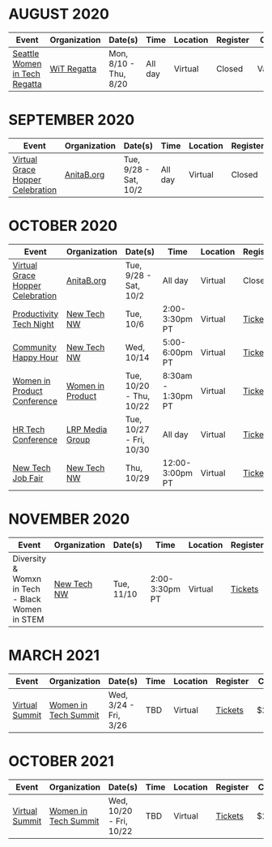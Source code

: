 # AUGUST 2020

| Event       | Organization | Date(s) | Time | Location | Register  | Cost |
| ----------- | ------------ | ------- | ---- | -------- | --------- | ---- |
| [Seattle Women in Tech Regatta](https://womenintechregatta.com/seattle/) | [WiT Regatta](https://womenintechregatta.com/) | Mon, 8/10 - Thu, 8/20 | All day | Virtual | Closed | Varies |


# SEPTEMBER 2020

| Event       | Organization | Date(s) | Time | Location | Register  | Cost |
| ----------- | ------------ | ------- | ---- | -------- | --------- | ---- |
| [Virtual Grace Hopper Celebration](https://ghc.anitab.org/) | [AnitaB.org](https://anitab.org/) | Tue, 9/28 - Sat, 10/2 | All day | Virtual | Closed | Varies |


# OCTOBER 2020

| Event       | Organization | Date(s) | Time | Location | Register  | Cost |
| ----------- | ------------ | ------- | ---- | -------- | --------- | ---- |
| [Virtual Grace Hopper Celebration](https://ghc.anitab.org/) | [AnitaB.org](https://anitab.org/) | Tue, 9/28 - Sat, 10/2 | All day | Virtual | Closed | Varies |
| [Productivity Tech Night](https://www.newtechnorthwest.com/new-tech-virtual-meetup-productivity-tech-night-october-6-2020/) | [New Tech NW](https://www.newtechnorthwest.com/) | Tue, 10/6 | 2:00-3:30pm PT | Virtual | [Tickets](https://www.eventbrite.com/e/new-tech-virtual-meetup-productivity-tech-tickets-121275808207) | $7 |
| [Community Happy Hour](https://www.newtechnorthwest.com/new-tech-nw-community-happy-hour-october-14-2020/) | [New Tech NW](https://www.newtechnorthwest.com/) | Wed, 10/14 | 5:00-6:00pm PT | Virtual | [Tickets](https://www.eventbrite.com/e/new-tech-nw-community-happy-hour-tickets-123067737917) | FREE |
| [Women in Product Conference](https://www.womenpm.org/conference) | [Women in Product](https://www.womenpm.org) | Tue, 10/20 - Thu, 10/22 | 8:30am - 1:30pm PT | Virtual | [Tickets](https://www.eventbrite.com/e/women-in-product-conference-2020-live-online-registration-98507136497) | $49-$149 |
| [HR Tech Conference](https://www.hrtechconference.com/virtual) | [LRP Media Group](https://www.lrp.com) | Tue, 10/27 - Fri, 10/30 | All day | Virtual | [Tickets](https://www.xpressreg.net/register/hrtc1020/attendee/reginfo.asp) | FREE |
| [New Tech Job Fair](https://www.newtechjobfair.com/) | [New Tech NW](https://www.newtechnorthwest.com/) | Thu, 10/29 | 12:00-3:00pm PT | Virtual | [Tickets](https://www.eventbrite.com/e/new-tech-virtual-job-fair-tickets-120243675069) | $10 |


# NOVEMBER 2020

| Event       | Organization | Date(s) | Time | Location | Register  | Cost |
| ----------- | ------------ | ------- | ---- | -------- | --------- | ---- |
| Diversity & Womxn in Tech - Black Women in STEM | [New Tech NW](https://www.newtechnorthwest.com/) | Tue, 11/10 | 2:00-3:30pm PT | Virtual | [Tickets](https://www.eventbrite.com/e/diversity-womxn-in-tech-black-women-in-stem-tickets-123038285825) | $7 |


# MARCH 2021

| Event       | Organization | Date(s) | Time | Location | Register  | Cost |
| ----------- | ------------ | ------- | ---- | -------- | --------- | ---- |
| [Virtual Summit](https://womenintechsummit.net/spring2021virtual/) | [Women in Tech Summit](https://womenintechsummit.net) | Wed, 3/24 - Fri, 3/26 | TBD  | Virtual | [Tickets](https://whova.com/portal/registration/witsm_202009/) | $249 |


# OCTOBER 2021

| Event       | Organization | Date(s) | Time | Location | Register  | Cost |
| ----------- | ------------ | ------- | ---- | -------- | --------- | ---- |
| [Virtual Summit](https://womenintechsummit.net/fall2021virtual/) | [Women in Tech Summit](https://womenintechsummit.net) | Wed, 10/20 - Fri, 10/22 | TBD | Virtual | [Tickets](https://whova.com/portal/registration/witsm_202004/) | $249 |
